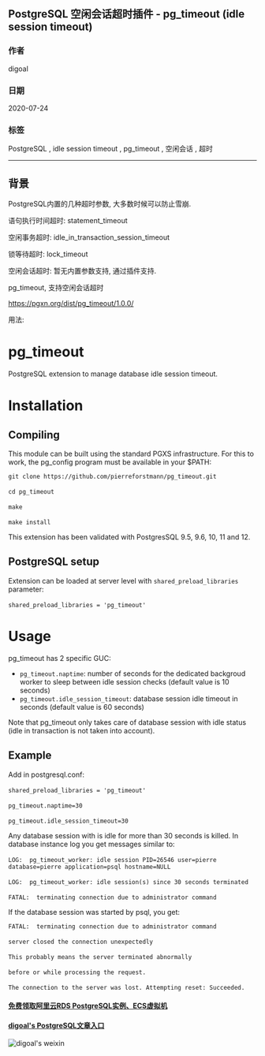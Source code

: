 ## PostgreSQL 空闲会话超时插件 - pg_timeout (idle session timeout)  
    
### 作者    
digoal    
    
### 日期    
2020-07-24    
    
### 标签    
PostgreSQL , idle session timeout , pg_timeout , 空闲会话 , 超时   
    
----    
    
## 背景    
PostgreSQL内置的几种超时参数, 大多数时候可以防止雪崩.  
  
语句执行时间超时: statement_timeout  
  
空闲事务超时: idle_in_transaction_session_timeout  
  
锁等待超时: lock_timeout  
  
空闲会话超时: 暂无内置参数支持, 通过插件支持.  
  
pg_timeout, 支持空闲会话超时  
  
https://pgxn.org/dist/pg_timeout/1.0.0/  
  
用法:  
  
# pg_timeout  
  
PostgreSQL extension to manage database idle session timeout.  
  
# Installation   
## Compiling  
  
This module can be built using the standard PGXS infrastructure. For this to work, the pg_config program must be available in your $PATH:  
  
`git clone https://github.com/pierreforstmann/pg_timeout.git` <br>  
`cd pg_timeout` <br>  
`make` <br>  
`make install` <br>  
  
This extension has been validated with PostgresSQL 9.5, 9.6, 10, 11 and 12.  
  
## PostgreSQL setup  
  
Extension can be loaded at server level with `shared_preload_libraries` parameter: <br>  
`shared_preload_libraries = 'pg_timeout'`  
  
# Usage  
  
pg_timeout has 2 specific GUC: <br>  
- `pg_timeout.naptime`: number of seconds for the dedicated backgroud worker to sleep between idle session checks (default value is 10 seconds)<br>  
- `pg_timeout.idle_session_timeout`: database session idle timeout in seconds (default value is 60 seconds)<br>  
  
Note that pg_timeout only takes care of database session with idle status (idle in transaction is not taken into account).  
  
## Example  
  
Add in postgresql.conf: <br>  
`shared_preload_libraries = 'pg_timeout'` <br>  
`pg_timeout.naptime=30` <br>  
`pg_timeout.idle_session_timeout=30` <br>  
  
Any database session with is idle for more than 30 seconds is killed. In database instance log you get messages similar to: <br>  
`LOG:  pg_timeout_worker: idle session PID=26546 user=pierre database=pierre application=psql hostname=NULL` <br>  
`LOG:  pg_timeout_worker: idle session(s) since 30 seconds terminated` <br>  
`FATAL:  terminating connection due to administrator command`  
  
If the database session was started by psql, you get:  
  
`FATAL:  terminating connection due to administrator command` <br>  
`server closed the connection unexpectedly` <br>  
`This probably means the server terminated abnormally` <br>  
`before or while processing the request.` <br>  
`The connection to the server was lost. Attempting reset: Succeeded.` <br>  
    
  
#### [免费领取阿里云RDS PostgreSQL实例、ECS虚拟机](https://www.aliyun.com/database/postgresqlactivity "57258f76c37864c6e6d23383d05714ea")
  
  
#### [digoal's PostgreSQL文章入口](https://github.com/digoal/blog/blob/master/README.md "22709685feb7cab07d30f30387f0a9ae")
  
  
![digoal's weixin](../pic/digoal_weixin.jpg "f7ad92eeba24523fd47a6e1a0e691b59")
  
